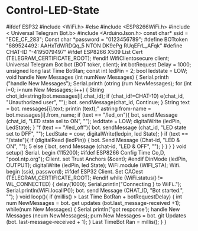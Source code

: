 # Control-LED-State

#ifdef ESP32
#include <WiFi.h>
#else
#include <ESP8266WiFi.h>
#include
< Universal Telegram Bot.b>
#include <ArduinoJson.h>
const char* ssid = "ECE_CF_283"; Const char *password = "0123456789";
#define BOTtoken
"689524492: AAHxTdWRDQq_5 NTON DK9ePg RUqEFrL_AFqk"
#define CHAT-ID "-4195079497"
#ifdef ESP8266
X509 List Cert (TELEGRAM_CERTIFICATE_ROOT);
#endif
WifiClientosecure client; Universal Telegram Bot bot (BOT toker, client);
int botRequest Delay = 1000; unsigned long last Time BotRan;
const int ledPin = 2;
bool ledstate = LOW;
void handle New Messages (int numNew Messages) {
Serial.printh ("handle New Messages");
Serial.printh (otring (rum NewMessages);
for (int i=0; i<num New Messages; i++) {
String chot_id=string(bot.messages[i].chat_id);
if (chat_id!=CHAT-10)
e(chat_id, "Unauthorized user", ""); bot. sendMessage(chat_id,
Continue;
}
String text = bot. messages[i].text;
printin (text);"
astring from-name = bot.messages[i].from_name;
if (text == "/led_on"){
bot, send Message (chat_id, "LED state sel to ON", "");
leddtate = LOW;
digitalWrite (ledPin, LedState); }
"f (text == "/led_off"){
bot. sendMessage (chat_id, "LED state set to DFF", "");
LedState = cow;
digitalWrite(ledpin, led State);
}
if (text == "/state"){
if (digitalRead (ledPin)) {
bot. Send Message (Chat-id, "LED & ON", "");
5
else {
bot, send Message (chat-id, "LED & OFF", "");
}
}
}
}
void setup()
Serial. begin (115200);
#ifdef ESP8266
Config Time Co,D, "pool.ntp.org");
Client. set Trust Anchors (&cent);
#endif
DinMode (ledPin, OUTPUT);
digitalWrite (ledPin, led State);
WiFi.module (WIFI_STA);
Wifi. begin (ssid, password);
#ifdef ESP32
Client. Set CACest (TELEGRAM_CERTIFICATE_ROOT);
#endif
while (WiFi.status() != WL_CONNECTED) {
delay(1000);
Serial.println("Connecting } to WiFi..");
Serial.println(WiFi.localIP());
bot. send Message (CHAT_ID, "Bot started.", "");
}
void loop(){
if (millis() > Last Time BotRan + botRequestDelay) {
int num NewMessages = bot. get updates (bot.last_message-received
+1);
while(num New Messages) {
Serial.println("got response');
handle New Messages (neum NewMessages);
purn New Messages = bot. git Updates (bot. last-message-received + 1);
}
Last TimeBot Ran = millis();
}
}
